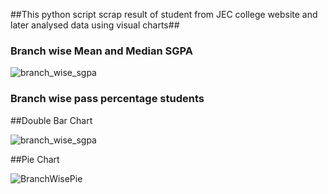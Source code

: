 ##This python script scrap result of student from JEC college website and later analysed data using visual charts##
### Branch wise Mean and Median SGPA

![branch_wise_sgpa](https://github.com/AbhayUrmaliya2004/Jec_Result_Scraping_And_Analysis/assets/141633724/3ee68f45-6e71-44e0-9050-2e253754f8fb)

### Branch wise pass percentage students
##Double Bar Chart

![branch_wise_sgpa](https://github.com/AbhayUrmaliya2004/Jec_Result_Scraping_And_Analysis/assets/141633724/71e06b84-4be6-4fb7-8e21-44a59132f012)


##Pie Chart

![BranchWisePie](https://github.com/AbhayUrmaliya2004/Jec_Result_Scraping_And_Analysis/assets/141633724/fc2cf072-3aee-4f79-b70d-c8ab6fd80809)

